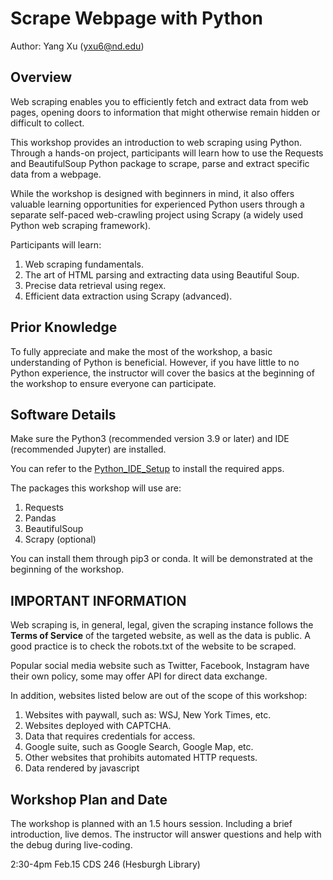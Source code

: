# Scrape Webpage with Python
Author: Yang Xu (yxu6@nd.edu)

## Overview

Web scraping enables you to efficiently fetch and extract data from web pages, opening doors to information that might otherwise remain hidden or difficult to collect.

This workshop provides an introduction to web scraping using Python. Through a hands-on project, participants will learn how to use the Requests and BeautifulSoup Python package to scrape, parse and extract specific data from a webpage.

While the workshop is designed with beginners in mind, it also offers valuable learning opportunities for experienced Python users through a separate self-paced web-crawling project using Scrapy (a widely used Python web scraping framework).

Participants will learn:
1. Web scraping fundamentals.
2. The art of HTML parsing and extracting data using Beautiful Soup.
3. Precise data retrieval using regex.
4. Efficient data extraction using Scrapy (advanced).


## Prior Knowledge

To fully appreciate and make the most of the workshop, a basic understanding of Python is beneficial. However, if you have little to no Python experience, the instructor will cover the basics at the beginning of the workshop to ensure everyone can participate.

## Software Details

Make sure the Python3 (recommended version 3.9 or later) and IDE (recommended Jupyter) are installed.

You can refer to the [Python_IDE_Setup](https://github.com/Lucy-Family-Institute/CSSR-Workshop-Scrapy/blob/master/Python_IDE_Setup.md) to install the required apps.

The packages this workshop will use are:
1. Requests 
2. Pandas
3. BeautifulSoup
4. Scrapy (optional)

You can install them through pip3 or conda. It will be demonstrated at the beginning of the workshop.

## IMPORTANT INFORMATION

Web scraping is, in general, legal, given the scraping instance follows the **Terms of Service** of the targeted website, as well as the data is public. A good practice is to check the robots.txt of the website to be scraped.

Popular social media website such as Twitter, Facebook, Instagram have their own policy, some may offer API for direct data exchange.

In addition, websites listed below are out of the scope of this workshop:

1. Websites with paywall, such as: WSJ, New York Times, etc.
2. Websites deployed with CAPTCHA.
3. Data that requires credentials for access.
4. Google suite, such as Google Search, Google Map, etc.
5. Other websites that prohibits automated HTTP requests.
6. Data rendered by javascript

## Workshop Plan and Date

The workshop is planned with an 1.5 hours session. Including a brief introduction, live demos. The instructor will answer questions and help with the debug during live-coding.

2:30-4pm Feb.15 CDS 246 (Hesburgh Library)